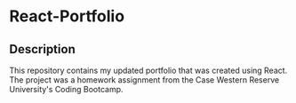 # React-Portfolio

## Description
This repository contains my updated portfolio that was created using React. The project was a homework assignment from the Case Western Reserve University's Coding Bootcamp.
